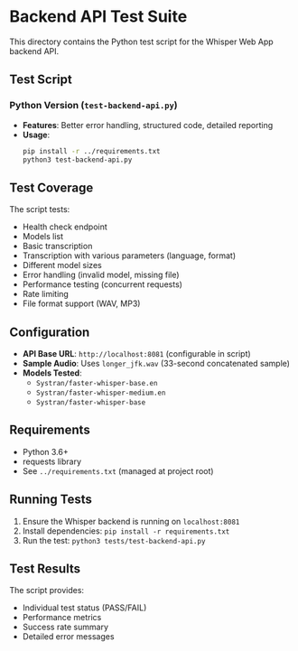# Backend API Test Suite

This directory contains the Python test script for the Whisper Web App backend API.

## Test Script

### Python Version (`test-backend-api.py`)
- **Features**: Better error handling, structured code, detailed reporting
- **Usage**:
  ```bash
  pip install -r ../requirements.txt
  python3 test-backend-api.py
  ```

## Test Coverage

The script tests:
- Health check endpoint
- Models list
- Basic transcription
- Transcription with various parameters (language, format)
- Different model sizes
- Error handling (invalid model, missing file)
- Performance testing (concurrent requests)
- Rate limiting
- File format support (WAV, MP3)

## Configuration

- **API Base URL**: `http://localhost:8081` (configurable in script)
- **Sample Audio**: Uses `longer_jfk.wav` (33-second concatenated sample)
- **Models Tested**:
  - `Systran/faster-whisper-base.en`
  - `Systran/faster-whisper-medium.en`
  - `Systran/faster-whisper-base`

## Requirements

- Python 3.6+
- requests library
- See `../requirements.txt` (managed at project root)

## Running Tests

1. Ensure the Whisper backend is running on `localhost:8081`
2. Install dependencies: `pip install -r requirements.txt`
3. Run the test: `python3 tests/test-backend-api.py`

## Test Results

The script provides:
- Individual test status (PASS/FAIL)
- Performance metrics
- Success rate summary
- Detailed error messages
